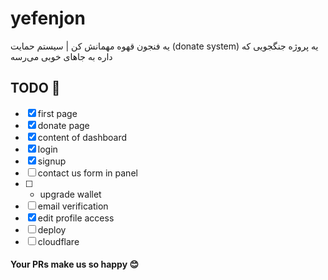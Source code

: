# yefenjon
یه فنجون قهوه مهمانش کن | سیستم حمایت (donate system)
یه پروژه جنگجویی که داره به جاهای خوبی می‌رسه

## TODO 📝
- [x] first page
- [x] donate page
- [x] content of dashboard
- [x] login
- [x] signup 
- [ ] contact us form in panel
- [ ] * upgrade wallet
- [ ] email verification
- [x] edit profile access
- [ ] deploy
- [ ] cloudflare

#### Your PRs make us so happy 😊
